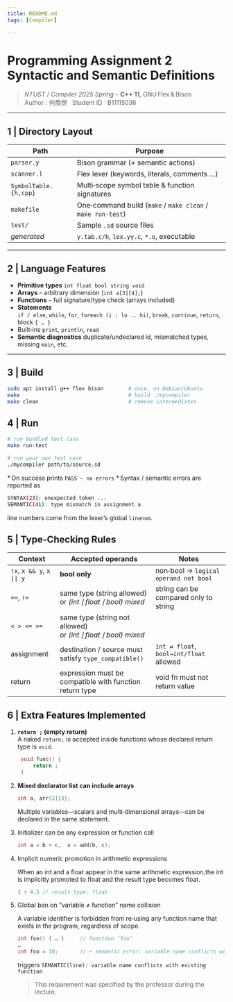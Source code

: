 ```yaml
---
title: README.md
tags: [Compiler]

---
```


# Programming Assignment 2 Syntactic and Semantic Definitions

> *NTUST / Compiler 2025 Spring* – **C++ 11**, GNU Flex & Bison  
> Author : 何喬熒   Student ID : B11115036

---

## 1 | Directory Layout

| Path | Purpose |
|------|---------|
| `parser.y` | Bison grammar (+ semantic actions) |
| `scanner.l` | Flex lexer (keywords, literals, comments …) |
| `SymbolTable.{h,cpp}` | Multi‑scope symbol table & function signatures |
| `makefile` | One‑command build (`make` / `make clean` / `make run-test`) |
| `test/` | Sample `.sd` source files |
| *generated* | `y.tab.c/h`, `lex.yy.c`, `*.o`, executable |

---

## 2 | Language Features

* **Primitive types** `int float bool string void`
* **Arrays** – arbitrary dimension (`int a[3][4];`)
* **Functions** – full signature/type check (arrays included)
* **Statements**  
  `if / else`, `while`, `for`, `foreach (i : lo .. hi)`, `break`, `continue`, `return`, block `{ … }`
* Built‑ins `print`, `println`, `read`
* **Semantic diagnostics**  duplicate/undeclared id, mismatched types, missing `main`, etc.

---

## 3 | Build

```bash
sudo apt install g++ flex bison        # once, on Debian/Ubuntu
make                                   # build ./mycompiler
make clean                             # remove intermediates
```

## 4 | Run
```bash
# run bundled test case
make run-test

# run your own test case
./mycompiler path/to/source.sd
```
* On success prints `PASS – no errors`
* Syntax / semantic errors are reported as
```bash
SYNTAX(23): unexpected token ...
SEMANTIC(41): type mismatch in assignment a
```
line numbers come from the lexer’s global `linenum`.

## 5 | Type‑Checking Rules

| Context                    | Accepted operands                                             | Notes                                   |
| -------------------------- | ------------------------------------------------------------- | --------------------------------------- |
| `!x`, `x && y`, `x \|\| y` | **bool only**                                                 | non‑bool → `logical operand not bool`   |
| `==`, `!=`                 | same type (string allowed)<br>or *(int ∣ float ∣ bool) mixed* | string can be compared only to string   |
| `< > <= >=`                | same type (string not allowed)<br>or *(int ∣ float ∣ bool) mixed* |                                         |
| assignment                 | destination / source must satisfy `type_compatible()`         | `int ⇄ float`, `bool→int/float` allowed |
| return                     | expression must be compatible with function return type       | void fn must not return value           |

## 6 | Extra Features Implemented

1. **`return ;` (empty return)**    
   A naked `return;` is accepted inside functions whose declared return type is `void`.
   ``` c
    void func() {
        return ;
    }
    ```

2. **Mixed declarator list can include arrays**    
    ```c
   int a, arr[2][3];
    ```
    Multiple variables—scalars and multi‑dimensional arrays—can be declared in the same statement.

3. Initializer can be any expression or function call 
    ```c
    int a = b + c,  x = add(b, c);
    ```
4. Implicit numeric promotion in arithmetic expressions

    When an int and a float appear in the same arithmetic expression,the int is implicitly promoted to float and the result type becomes float.
    ``` c
    3 + 4.5 // result type: float
    ```
5. Global ban on “variable ≠ function” name collision

    A variable identifier is forbidden from re‑using any function name that exists in the program,
    regardless of scope.
    ```c
    int foo() { … }     // function ‘foo’
    …
    int foo = 10;       // ← semantic error: variable name conflicts with existing function
    ```
    triggers `SEMANTIC(line): variable name conflicts with existing function`
    > This requirement was specified by the professor during the lecture.

    